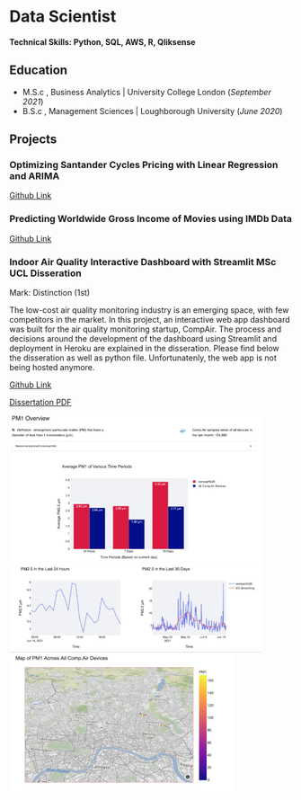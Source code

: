 # Data Scientist

#### Technical Skills: Python, SQL, AWS, R, Qliksense

## Education						       		
- M.S.c , Business Analytics	| University College London (_September 2021_)	 			        		
- B.S.c , Management Sciences | Loughborough University (_June 2020_)

## Projects
### Optimizing Santander Cycles Pricing with Linear Regression and ARIMA
[Github Link](https://github.com/Julienvh98/Optimizing-Santander-Cycles-Pricing/blob/main/Optimizing%20Santander%20Cycles%20Pricing%20with%20Linear%20Regression%20and%20ARIMA.ipynb)

### Predicting Worldwide Gross Income of Movies using IMDb Data
[Github Link](https://github.com/Julienvh98/Predicting-Worldwide-Revenue-of-Movies-using-IMDb-Data/blob/main/Predictive%20Analytics%20Final.ipynb)

### Indoor Air Quality Interactive Dashboard with Streamlit MSc UCL Disseration
Mark: Distinction (1st)

The low-cost air quality monitoring industry is an emerging space, with few competitors in the market. In this project, an interactive web app dashboard was built for the air quality monitoring startup, CompAir. The process and decisions around the development of the dashboard using Streamlit and deployment in Heroku are explained in the disseration. Please find below the disseration as well as python file. Unfortunatenly, the web app is not being hosted anymore. 

[Github Link](https://github.com/Julienvh98/Indoor-Air-Quality-Interactive-Dashboard-with-Streamlit/blob/master/main.py)

[Dissertation PDF](https://github.com/Julienvh98/julienvh98.github.io/blob/main/assets/MSIN0114%20Dissertation.pdf)

<img src=/assets/PM1.png width="450">
<img src=/assets/PM25.png width="450">
<img src=/assets/Map1.png width="400">



